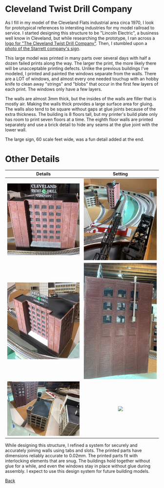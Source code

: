 # Cleveland Twist Drill Company

As I fill in my model of the Cleveland Flats industrial area circa 1970, I look for prototypical references to intersting industries for my model railroad to service. I started designing this structure to be "Lincoln Electric", a business well know in Cleveland, but while researching the prototype, I ran across a [logo for "The Cleveland Twist Drill Company"](https://946e583539399c301dc7-100ffa5b52865b8ec92e09e9de9f4d02.ssl.cf2.rackcdn.com/7221/243089.jpg). Then, I stumbled upon a [photo of the Starrett company's sign](https://upload.wikimedia.org/wikipedia/commons/thumb/8/80/Starrett_Tools%2C_Athol_MA.jpg/1920px-Starrett_Tools%2C_Athol_MA.jpg).

This large model was printed in many parts over several days with half a dozen failed prints along the way. The larger the print, the more likely there will be unacceptable printing defects. Unlike the previous buildings I've modeled, I printed and painted the windows separate from the walls. There are a LOT of windows, and almost every one needed touchup with an hobby knife to clean away "strings" and "blobs" that occur in the first few layers of each print. The windows only have a few layers.

The walls are almost 3mm thick, but the insides of the walls are filler that is mostly air. Making the walls thick provides a large surface area for gluing. The walls also tend to be square without gaps at glue joints because of the extra thickness. The building is 8 floors tall, but my printer's build plate only has room to print seven floors at a time. The eighth floor walls are printed separately and use a brick detail to hide any seams at the glue joint with the lower wall.

The large sign, 60 scale feet wide, was a fun detail added at the end.

# Other Details 
                  
Details |   Setting                  
:----------------------------------:|:----------------------------------:
![](ctdc00.png)  |  ![](ctdc06.png) 
![](ctdc02.png)  |  ![](ctdc03.png)
![](ctdc04.png)  |  ![](ctdc05.png)

While designing this structure, I refined a system for securely and accurately joining walls using tabs and slots. The printed parts have dimensions reliably accurate to 0.02mm. The printed parts fit  with interlocking elements that are snug. The buildings hold together without glue for a while, and even the windows stay in place without glue during assembly. I expect to use this design system for future building models.

[Back](https://nscale4by8.github.io/nscale4x8/)
